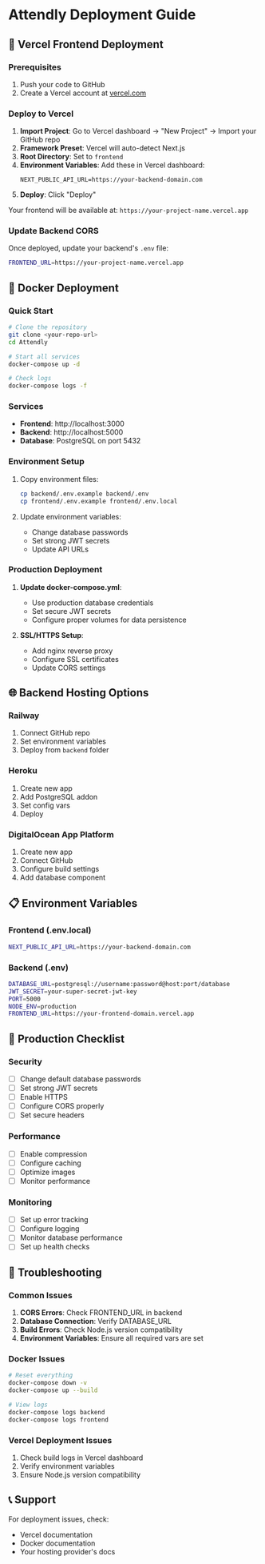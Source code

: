 # Attendly Deployment Guide

## 🚀 Vercel Frontend Deployment

### Prerequisites
1. Push your code to GitHub
2. Create a Vercel account at [vercel.com](https://vercel.com)

### Deploy to Vercel
1. **Import Project**: Go to Vercel dashboard → "New Project" → Import your GitHub repo
2. **Framework Preset**: Vercel will auto-detect Next.js
3. **Root Directory**: Set to `frontend`
4. **Environment Variables**: Add these in Vercel dashboard:
   ```
   NEXT_PUBLIC_API_URL=https://your-backend-domain.com
   ```
5. **Deploy**: Click "Deploy"

Your frontend will be available at: `https://your-project-name.vercel.app`

### Update Backend CORS
Once deployed, update your backend's `.env` file:
```bash
FRONTEND_URL=https://your-project-name.vercel.app
```

## 🐳 Docker Deployment

### Quick Start
```bash
# Clone the repository
git clone <your-repo-url>
cd Attendly

# Start all services
docker-compose up -d

# Check logs
docker-compose logs -f
```

### Services
- **Frontend**: http://localhost:3000
- **Backend**: http://localhost:5000  
- **Database**: PostgreSQL on port 5432

### Environment Setup
1. Copy environment files:
   ```bash
   cp backend/.env.example backend/.env
   cp frontend/.env.example frontend/.env.local
   ```

2. Update environment variables:
   - Change database passwords
   - Set strong JWT secrets
   - Update API URLs

### Production Deployment
1. **Update docker-compose.yml**:
   - Use production database credentials
   - Set secure JWT secrets
   - Configure proper volumes for data persistence

2. **SSL/HTTPS Setup**:
   - Add nginx reverse proxy
   - Configure SSL certificates
   - Update CORS settings

## 🌐 Backend Hosting Options

### Railway
1. Connect GitHub repo
2. Set environment variables
3. Deploy from `backend` folder

### Heroku
1. Create new app
2. Add PostgreSQL addon
3. Set config vars
4. Deploy

### DigitalOcean App Platform
1. Create new app
2. Connect GitHub
3. Configure build settings
4. Add database component

## 📋 Environment Variables

### Frontend (.env.local)
```bash
NEXT_PUBLIC_API_URL=https://your-backend-domain.com
```

### Backend (.env)
```bash
DATABASE_URL=postgresql://username:password@host:port/database
JWT_SECRET=your-super-secret-jwt-key
PORT=5000
NODE_ENV=production
FRONTEND_URL=https://your-frontend-domain.vercel.app
```

## 🔧 Production Checklist

### Security
- [ ] Change default database passwords
- [ ] Set strong JWT secrets
- [ ] Enable HTTPS
- [ ] Configure CORS properly
- [ ] Set secure headers

### Performance
- [ ] Enable compression
- [ ] Configure caching
- [ ] Optimize images
- [ ] Monitor performance

### Monitoring
- [ ] Set up error tracking
- [ ] Configure logging
- [ ] Monitor database performance
- [ ] Set up health checks

## 🚨 Troubleshooting

### Common Issues
1. **CORS Errors**: Check FRONTEND_URL in backend
2. **Database Connection**: Verify DATABASE_URL
3. **Build Errors**: Check Node.js version compatibility
4. **Environment Variables**: Ensure all required vars are set

### Docker Issues
```bash
# Reset everything
docker-compose down -v
docker-compose up --build

# View logs
docker-compose logs backend
docker-compose logs frontend
```

### Vercel Deployment Issues
1. Check build logs in Vercel dashboard
2. Verify environment variables
3. Ensure Node.js version compatibility

## 📞 Support
For deployment issues, check:
- Vercel documentation
- Docker documentation  
- Your hosting provider's docs